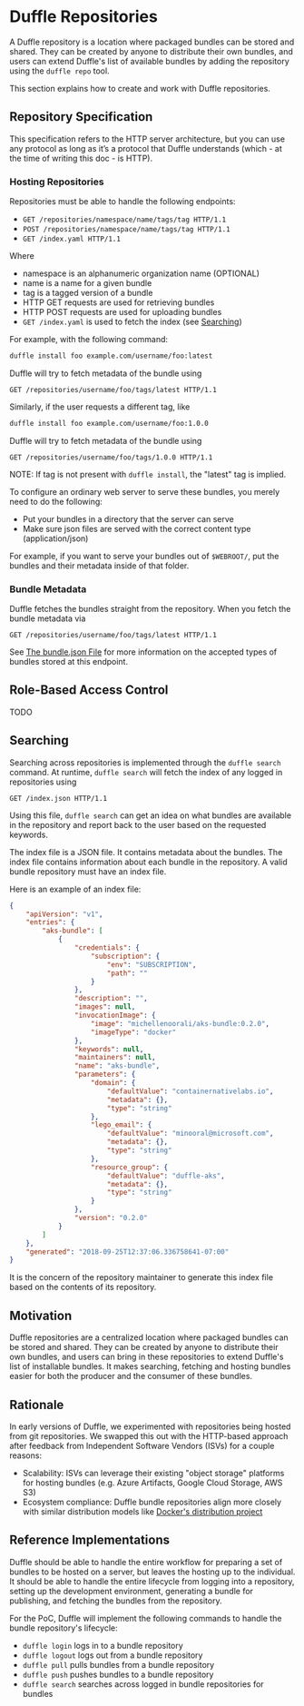 # Duffle Repositories

A Duffle repository is a location where packaged bundles can be stored and shared. They can be
created by anyone to distribute their own bundles, and users can extend Duffle's list of available
bundles by adding the repository using the `duffle repo` tool.

This section explains how to create and work with Duffle repositories.

## Repository Specification

This specification refers to the HTTP server architecture, but you can use any protocol as long as
it’s a protocol that Duffle understands (which - at the time of writing this doc - is HTTP).

### Hosting Repositories

Repositories must be able to handle the following endpoints:

- `GET /repositories/namespace/name/tags/tag HTTP/1.1`
- `POST /repositories/namespace/name/tags/tag HTTP/1.1`
- `GET /index.yaml HTTP/1.1`

Where

- namespace is an alphanumeric organization name (OPTIONAL)
- name is a name for a given bundle
- tag is a tagged version of a bundle
- HTTP GET requests are used for retrieving bundles
- HTTP POST requests are used for uploading bundles
- `GET /index.yaml` is used to fetch the index (see [Searching](#searching))

For example, with the following command:

```bash
duffle install foo example.com/username/foo:latest
```

Duffle will try to fetch metadata of the bundle using

```text
GET /repositories/username/foo/tags/latest HTTP/1.1
```

Similarly, if the user requests a different tag, like

```bash
duffle install foo example.com/username/foo:1.0.0
```

Duffle will try to fetch metadata of the bundle using

```text
GET /repositories/username/foo/tags/1.0.0 HTTP/1.1
```

NOTE: If tag is not present with `duffle install`, the "latest" tag is implied.

To configure an ordinary web server to serve these bundles, you merely need to do the following:

- Put your bundles in a directory that the server can serve
- Make sure json files are served with the correct content type (application/json)

For example, if you want to serve your bundles out of `$WEBROOT/`, put the bundles and their metadata inside of that folder.

### Bundle Metadata

Duffle fetches the bundles straight from the repository. When you fetch the bundle metadata via

```text
GET /repositories/username/foo/tags/latest HTTP/1.1
```

See [The bundle.json File](101-bundle-json.md) for more information on the accepted types of bundles stored at this endpoint.

## Role-Based Access Control

TODO

## Searching

Searching across repositories is implemented through the `duffle search` command. At runtime, `duffle search` will fetch the index of any logged in repositories using

```text
GET /index.json HTTP/1.1
```

Using this file, `duffle search` can get an idea on what bundles are available in the repository and report back to the user based on the requested keywords.

The index file is a JSON file. It contains metadata about the bundles. The index file contains information about each bundle in the repository. A valid bundle repository must have an index file.

Here is an example of an index file:

```json
{
    "apiVersion": "v1",
    "entries": {
        "aks-bundle": [
            {
                "credentials": {
                    "subscription": {
                        "env": "SUBSCRIPTION",
                        "path": ""
                    }
                },
                "description": "",
                "images": null,
                "invocationImage": {
                    "image": "michellenoorali/aks-bundle:0.2.0",
                    "imageType": "docker"
                },
                "keywords": null,
                "maintainers": null,
                "name": "aks-bundle",
                "parameters": {
                    "domain": {
                        "defaultValue": "containernativelabs.io",
                        "metadata": {},
                        "type": "string"
                    },
                    "lego_email": {
                        "defaultValue": "minooral@microsoft.com",
                        "metadata": {},
                        "type": "string"
                    },
                    "resource_group": {
                        "defaultValue": "duffle-aks",
                        "metadata": {},
                        "type": "string"
                    }
                },
                "version": "0.2.0"
            }
        ]
    },
    "generated": "2018-09-25T12:37:06.336758641-07:00"
}
```

It is the concern of the repository maintainer to generate this index file based on the contents of
its repository.

## Motivation

Duffle repositories are a centralized location where packaged bundles can be stored and shared. They can be created by anyone to distribute their own bundles, and users can bring in these repositories to extend Duffle's list of installable bundles. It makes searching, fetching and hosting bundles easier for both the producer and the consumer of these bundles.

## Rationale

In early versions of Duffle, we experimented with repositories being hosted from git repositories. We swapped this out with the HTTP-based approach after feedback from Independent Software Vendors (ISVs) for a couple reasons:

- Scalability: ISVs can leverage their existing "object storage" platforms for hosting bundles (e.g. Azure Artifacts, Google Cloud Storage, AWS S3)
- Ecosystem compliance: Duffle bundle repositories align more closely with similar distribution models like [Docker's distribution project](https://github.com/docker/distribution)

## Reference Implementations

Duffle should be able to handle the entire workflow for preparing a set of bundles to be hosted on a server, but leaves the hosting up to the individual. It should be able to handle the entire lifecycle from logging into a repository, setting up the development environment, generating a bundle for publishing, and fetching the bundles from the repository.

For the PoC, Duffle will implement the following commands to handle the bundle repository's lifecycle:

- `duffle login` logs in to a bundle repository
- `duffle logout` logs out from a bundle repository
- `duffle pull` pulls bundles from a bundle repository
- `duffle push` pushes bundles to a bundle repository
- `duffle search` searches across logged in bundle repositories for bundles
